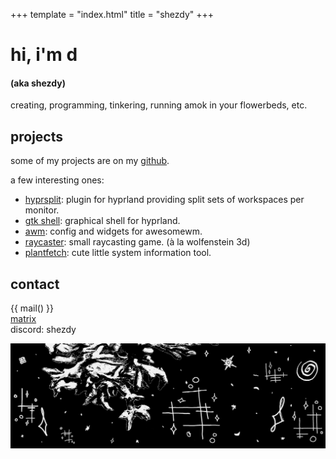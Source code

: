 +++
template = "index.html"
title = "shezdy"
+++
<br>

# hi, i'm d
#### (aka shezdy)
creating, programming, tinkering, running amok in your flowerbeds, etc.

## projects

some of my projects are on my [github](https://github.com/shezdy).

a few interesting ones:

- [hyprsplit](https://github.com/shezdy/ags-dots): plugin for hyprland providing split sets of workspaces per monitor.
- [gtk shell](https://github.com/shezdy/ags-dots): graphical shell for hyprland.
- [awm](https://github.com/shezdy/awesome): config and widgets for awesomewm.
- [raycaster](https://github.com/shezdy/raycaster): small raycasting game. (à la wolfenstein 3d)
- [plantfetch](https://github.com/shezdy/plantfetch): cute little system information tool.

## contact

{{ mail() }}  
[matrix](https://matrix.to/#/@shezdy:envs.net "@shezdy:envs.net")  
discord: shezdy

![art by me](/img/image.png)
